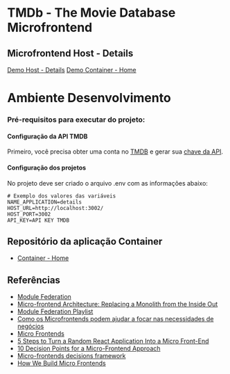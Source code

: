 # TMDb - The Movie Database Microfrontend

## Microfrontend Host - Details
[Demo Host - Details]()
[Demo Container - Home]()

# Ambiente Desenvolvimento

### Pré-requisitos para executar do projeto:

#### Configuração da API TMDB
Primeiro, você precisa obter uma conta no [TMDB](https://www.themoviedb.org) e gerar sua [chave da API](https://www.themoviedb.org/faq/api).
#### Configuração dos projetos
No projeto deve ser criado o arquivo .env com as informações abaixo:
```
# Exemplo dos valores das variáveis
NAME_APPLICATION=details
HOST_URL=http://localhost:3002/
HOST_PORT=3002
API_KEY=API KEY TMDB
```

## Repositório da aplicação Container
- [Container - Home](https://github.com/marcospss/tmdb-microfrontend-container)

## Referências
- [Module Federation](https://module-federation.github.io/)
- [Micro-frontend Architecture: Replacing a Monolith from the Inside Out](https://levelup.gitconnected.com/micro-frontend-architecture-replacing-a-monolith-from-the-inside-out-61f60d2e14c1)
- [Module Federation Playlist](https://www.youtube.com/playlist?list=PLUf8bXuMd2CZ2qUOya6fIVhlL2CUcCQVC)
- [Como os Microfrontends podem ajudar a focar nas necessidades de negócios](https://www.infoq.com/br/articles/microfrontends-business-needs/)
- [Micro Frontends](https://martinfowler.com/articles/micro-frontends.html)
- [5 Steps to Turn a Random React Application Into a Micro Front-End](https://medium.com/better-programming/5-steps-to-turn-a-random-react-application-into-a-micro-frontend-946718c147e7)
- [10 Decision Points for a Micro-Frontend Approach](https://medium.com/better-programming/10-decision-points-for-micro-frontends-approach-4ebb4b59f40)
- [Micro-frontends decisions framework](https://medium.com/@lucamezzalira/micro-frontends-decisions-framework-ebcd22256513)
- [How We Build Micro Frontends](https://blog.bitsrc.io/how-we-build-micro-front-ends-d3eeeac0acfc)

